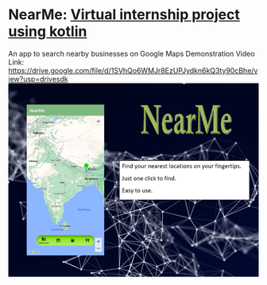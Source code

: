 # NearMe: [Virtual internship project using kotlin](https://github.com/smartinternz02/SPSGP-74084-Virtual-Internship---Android-Application-Development-Using-Kotlin/tree/master)
An app to search nearby businesses on Google Maps
Demonstration Video Link: https://drive.google.com/file/d/1SVhQo6WMJr8EzUPJydkn6kQ3ty90cBhe/view?usp=drivesdk
![](https://raw.githubusercontent.com/smartinternz02/SPSGP-74084-Virtual-Internship---Android-Application-Development-Using-Kotlin/master/cover/front.jpg)
